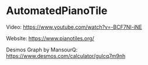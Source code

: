 # AutomatedPianoTile

Video:
https://www.youtube.com/watch?v=-BCF7NI-iNE

Website:
https://www.pianotiles.org/

Desmos Graph by MansourQ:
https://www.desmos.com/calculator/gulcq7m9nh
